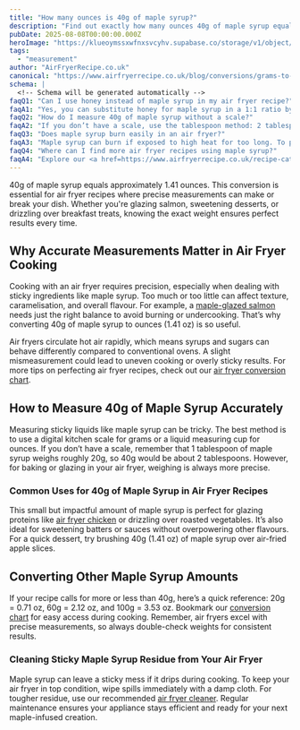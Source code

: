 ```yaml
---
title: "How many ounces is 40g of maple syrup?"
description: "Find out exactly how many ounces 40g of maple syrup equals, plus handy air fryer conversion tips for perfect recipes every time."
pubDate: 2025-08-08T00:00:00.000Z
heroImage: "https://klueoymssxwfnxsvcyhv.supabase.co/storage/v1/object/public/Shmucket/40g-maple-syrup-to-ounces.webp"
tags:
  - "measurement"
author: "AirFryerRecipe.co.uk"
canonical: "https://www.airfryerrecipe.co.uk/blog/conversions/grams-to-ounces/40g-maple-syrup-to-ounces"
schema: |
  <!-- Schema will be generated automatically -->
faqQ1: "Can I use honey instead of maple syrup in my air fryer recipe?"
faqA1: "Yes, you can substitute honey for maple syrup in a 1:1 ratio by weight. However, honey is slightly sweeter and thicker, so you may need to adjust cooking times slightly. For best results, reduce the temperature by 5°C to prevent over-browning."
faqQ2: "How do I measure 40g of maple syrup without a scale?"
faqA2: "If you don’t have a scale, use the tablespoon method: 2 tablespoons of maple syrup equal roughly 40g. For more accuracy, lightly grease your measuring spoon first—this helps the syrup slide out cleanly and ensures you get the full amount."
faqQ3: "Does maple syrup burn easily in an air fryer?"
faqA3: "Maple syrup can burn if exposed to high heat for too long. To prevent this, brush it onto food during the last 3-5 minutes of cooking or mix it with a little oil. Always monitor closely, as air fryers cook faster than conventional ovens."
faqQ4: "Where can I find more air fryer recipes using maple syrup?"
faqA4: "Explore our <a href=https://www.airfryerrecipe.co.uk/recipe-category/dessert>dessert category</a> for maple syrup ideas, from glazed nuts to air-fried pancakes. We also feature savoury dishes like maple-mustard salmon that showcase this versatile ingredient."
---
```

<p>40g of maple syrup equals approximately 1.41 ounces. This conversion is essential for air fryer recipes where precise measurements can make or break your dish. Whether you're glazing salmon, sweetening desserts, or drizzling over breakfast treats, knowing the exact weight ensures perfect results every time.</p>

<h2>Why Accurate Measurements Matter in Air Fryer Cooking</h2>  
<p>Cooking with an air fryer requires precision, especially when dealing with sticky ingredients like maple syrup. Too much or too little can affect texture, caramelisation, and overall flavour. For example, a <a href=https://www.airfryerrecipe.co.uk/recipes>maple-glazed salmon</a> needs just the right balance to avoid burning or undercooking. That’s why converting 40g of maple syrup to ounces (1.41 oz) is so useful.</p>  
<p>Air fryers circulate hot air rapidly, which means syrups and sugars can behave differently compared to conventional ovens. A slight mismeasurement could lead to uneven cooking or overly sticky results. For more tips on perfecting air fryer recipes, check out our <a href=https://www.airfryerrecipe.co.uk/air-fryer-conversion-chart>air fryer conversion chart</a>.</p>  

<h2>How to Measure 40g of Maple Syrup Accurately</h2>  
<p>Measuring sticky liquids like maple syrup can be tricky. The best method is to use a digital kitchen scale for grams or a liquid measuring cup for ounces. If you don’t have a scale, remember that 1 tablespoon of maple syrup weighs roughly 20g, so 40g would be about 2 tablespoons. However, for baking or glazing in your air fryer, weighing is always more precise.</p>  

<h3>Common Uses for 40g of Maple Syrup in Air Fryer Recipes</h3>  
<p>This small but impactful amount of maple syrup is perfect for glazing proteins like <a href=https://www.airfryerrecipe.co.uk/recipe-category/chicken>air fryer chicken</a> or drizzling over roasted vegetables. It’s also ideal for sweetening batters or sauces without overpowering other flavours. For a quick dessert, try brushing 40g (1.41 oz) of maple syrup over air-fried apple slices.</p>  

<h2>Converting Other Maple Syrup Amounts</h2>  
<p>If your recipe calls for more or less than 40g, here’s a quick reference: 20g = 0.71 oz, 60g = 2.12 oz, and 100g = 3.53 oz. Bookmark our <a href=https://www.airfryerrecipe.co.uk/air-fryer-conversion-chart>conversion chart</a> for easy access during cooking. Remember, air fryers excel with precise measurements, so always double-check weights for consistent results.</p>  

<h3>Cleaning Sticky Maple Syrup Residue from Your Air Fryer</h3>  
<p>Maple syrup can leave a sticky mess if it drips during cooking. To keep your air fryer in top condition, wipe spills immediately with a damp cloth. For tougher residue, use our recommended <a href=https://www.airfryerrecipe.co.uk/air-fryer-cleaner>air fryer cleaner</a>. Regular maintenance ensures your appliance stays efficient and ready for your next maple-infused creation.</p>
